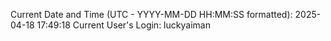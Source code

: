 Current Date and Time (UTC - YYYY-MM-DD HH:MM:SS formatted): 2025-04-18 17:49:18
Current User's Login: luckyaiman

